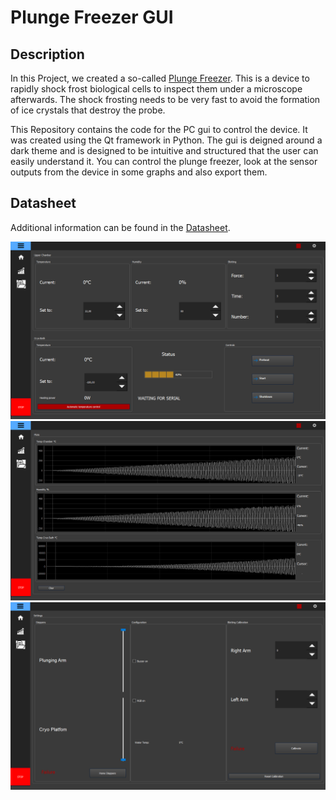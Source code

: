 # Plunge Freezer GUI

## Description
In this Project, we created a so-called [Plunge Freezer](https://en.wikipedia.org/wiki/Cryofixation). This is a device to rapidly shock frost biological cells to inspect them under a microscope afterwards.
The shock frosting needs to be very fast to avoid the formation of ice crystals that destroy the probe.

This Repository contains the code for the PC gui to control the device. It was created using the Qt framework in Python. The gui is deigned around a dark theme and is designed to be intuitive and structured that the user can easily understand it.
You can control the plunge freezer, look at the sensor outputs from the device in some graphs and also export them.

## Datasheet
Additional information can be found in the [Datasheet](./Recources/Datasheet.pdf).



<p align="center">
  <img src="./Recources/gui_main_new.PNG" width="600" title="The main UI window" />
  <img src="./Recources/gui_graphs.PNG" width="600" title="The window to inspect the graphs" /> 
  <img src="./Recources/gui_settings_new.PNG" width="600" title="A settings window" />
</p>
